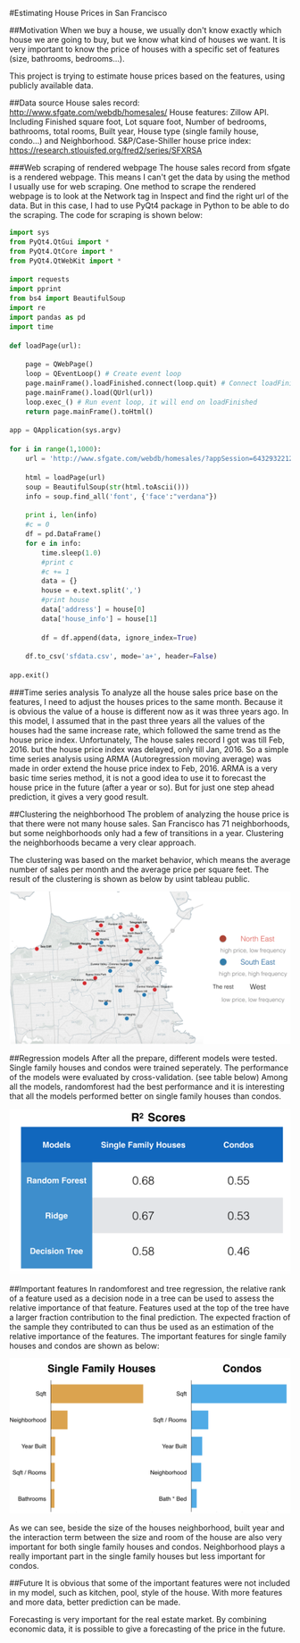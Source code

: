 #Estimating House Prices in San Francisco

##Motivation
When we buy a house, we usually don't know exactly which house we are going to buy, but we know what kind of houses we want.
It is very important to know the price of houses with a specific set of features (size, bathrooms, bedrooms...).

This project is trying to estimate house prices based on the features, using publicly available data.

##Data source
House sales record: http://www.sfgate.com/webdb/homesales/
House features: Zillow API. Including Finished square foot, Lot square foot, Number of bedrooms, bathrooms, total rooms, Built year, House type (single family house, condo…)
and Neighborhood.
S&P/Case-Shiller house price index: https://research.stlouisfed.org/fred2/series/SFXRSA

###Web scraping of rendered webpage
The house sales record from sfgate is a rendered webpage. This means I can't get the data by using the method I usually use for web scraping.
One method to scrape the rendered webpage is to look at the Network tag in Inspect and find the right url of the data.
But in this case, I had to use PyQt4 package in Python to be able to do the scraping.
The code for scraping is shown below:

```python
import sys
from PyQt4.QtGui import *
from PyQt4.QtCore import *
from PyQt4.QtWebKit import *

import requests
import pprint
from bs4 import BeautifulSoup
import re
import pandas as pd
import time

def loadPage(url):

    page = QWebPage()
    loop = QEventLoop() # Create event loop
    page.mainFrame().loadFinished.connect(loop.quit) # Connect loadFinished to loop quit
    page.mainFrame().load(QUrl(url))
    loop.exec_() # Run event loop, it will end on loadFinished
    return page.mainFrame().toHtml()

app = QApplication(sys.argv)

for i in range(1,1000): 
    url = 'http://www.sfgate.com/webdb/homesales/?appSession=64329322129873111204574554973483280103329065656847042053181216317168570306162401356813312547725230111651362605283184354571771674&RecordID=&PageID=2&PrevPageID=1&cpipage='+str(i)+'&CPISortType=&CPIorderBy='

    html = loadPage(url)
    soup = BeautifulSoup(str(html.toAscii()))
    info = soup.find_all('font', {'face':"verdana"})

    print i, len(info)
    #c = 0
    df = pd.DataFrame()
    for e in info:
        time.sleep(1.0)
        #print c
        #c += 1
        data = {}
        house = e.text.split(',')
        #print house
        data['address'] = house[0]
        data['house_info'] = house[1]
        
        df = df.append(data, ignore_index=True)

    df.to_csv('sfdata.csv', mode='a+', header=False)

app.exit()
```

###Time series analysis
To analyze all the house sales price base on the features, I need to adjust the houses prices to the same month. Because it is obvious
the value of a house is different now as it was three years ago.
In this model, I assumed that in the past three years all the values of the houses had the same increase rate, which followed the same 
trend as the house price index.
Unfortunately, The house sales record I got was till Feb, 2016. but the house price index was delayed, only till Jan, 2016.
So a simple time series analysis using ARMA (Autoregression moving average) was made in order extend the house price index to Feb, 2016.
ARMA is a very basic time series method, it is not a good idea to use it to forecast the house price in the future (after a year or so).
But for just one step ahead prediction, it gives a very good result.

##Clustering the neighborhood
The problem of analyzing the house price is that there were not many house sales. San Francisco has 71 neighborhoods, but some neighborhoods
only had a few of transitions in a year. Clustering the neighborhoods became a very clear approach.

The clustering was based on the market behavior, which means the average number of sales per month and the average price per square feet.
The result of the clustering is shown as below by usint tableau public.

![](plot1.png)

##Regression models
After all the prepare, different models were tested. Single family houses and condos were trained seperately.
The performance of the models were evaluated by cross-validation. (see table below)
Among all the models, randomforest had the best performance and it is interesting that all the models performed better on single family
houses than condos.

![](plot2.png)

##Important features
In randomforest and tree regression, the relative rank of a feature used as a decision node in a tree can be used to assess the relative
importance of that feature. Features used at the top of the tree have a larger fraction contribution to the final prediction. The expected
fraction of the sample they contributed to can thus be used as an estimation of the relative importance of the features.
The important features for single family houses and condos are shown as below:

![](plot3.png)

As we can see, beside the size of the houses neighborhood, built year and the interaction term between the size and room of the house 
are also very important for both single family houses and condos. Neighborhood plays a really important part in the single family houses
but less important for condos. 

##Future
It is obvious that some of the important features were not included in my model, such as kitchen, pool, style of the house.
With more features and more data, better prediction can be made.

Forecasting is very important for the real estate market. 
By combining economic data, it is possible to give a forecasting of the price in the future.



